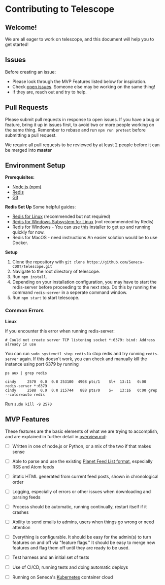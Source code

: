 # Contributing to Telescope

## Welcome!
We are all eager to work on telescope, and this document will help you to get started!

## Issues
Before creating an issue:
* Please look through the MVP Features listed below for inspiration.
* Check [open issues](https://github.com/Seneca-CDOT/telescope/issues). Someone else may be working on the same thing!
* If they are, reach out and try to help. 

## Pull Requests
Please submit pull requests in response to open issues. If you have a bug or feature, bring it up in issues first, to avoid two or more people working on the same thing. Remember to rebase and run `npm run pretest` before submitting a pull request.

We require all pull requests to be reviewed by at least 2 people before it can be merged into **master**

## Environment Setup
**Prerequisites:**
* [Node.js (npm)](https://nodejs.org/en/download/)
* [Redis](https://redis.io/download)
* [Git](https://git-scm.com/downloads)

**Redis Set Up**
Some helpful guides:
* [Redis for Linux](https://redis.io/download#installation) (recommended but not required)
* [Redis for Windows Subsystem for Linux](https://anggo.ro/note/installing-redis-in-ubuntu-wsl/) (not recommended by Redis)
* Redis for Windows - You can use [this](https://github.com/tporadowski/redis/releases) installer to get up and running quickly for now.
* Redis for MacOS - need instructions
An easier solution would be to use Docker.

**Setup**
1. Clone the repository with `git clone https://github.com/Seneca-CDOT/telescope.git`
1. Navigate to the root directory of telescope.
1. Run `npm install`.
1. Depending on your installation configuration, you may have to start the redis-server before proceeding to the next step. Do this by running the command `redis-server` in a seperate command window.
1. Run `npm start` to start telescope.

### Common Errors
**Linux**

If you encounter this error when running redis-server:

`# Could not create server TCP listening socket *:6379: bind: Address already in use`

You can run `sudo systemctl stop redis` to stop redis and try running `redis-server` again. If this doesn't work, you can check and manually kill the instance using port 6379 by running

`ps aux | grep redis`

```
cindy     2570  0.0  0.0 253100  4908 pts/1    Sl+  13:11   0:00 redis-server *:6379
cindy     2588  0.0  0.0 215744   888 pts/0    S+   13:16   0:00 grep --color=auto redis
```
Run `sudo kill -9 2570`

## MVP Features
These features are the basic elements of what we are trying to accomplish, and are explained in further detail in [overview.md](https://github.com/Seneca-CDOT/telescope/blob/master/docs/overview.md#mvp-features):

- [ ] Written in one of node.js or Python, or a mix of the two if that makes sense
- [ ] Able to parse and use the existing [Planet Feed List format](https://wiki.cdot.senecacollege.ca/wiki/Planet_CDOT_Feed_List), especially RSS and Atom feeds
- [ ] Static HTML generated from current feed posts, shown in chronological order
- [ ] Logging, especially of errors or other issues when downloading and parsing feeds
- [ ] Process should be automatic, running continually, restart itself if it crashes
- [ ] Ability to send emails to admins, users when things go wrong or need attention
- [ ] Everything is configurable.  It should be easy for the admin(s) to turn features on and off via "feature flags."  It should be easy to merge new features and flag them off until they are ready to be used.
- [ ] Test harness and an initial set of tests
- [ ] Use of CI/CD, running tests and doing automatic deploys
- [ ] Running on Seneca's [Kubernetes](https://kubernetes.io/) container cloud

